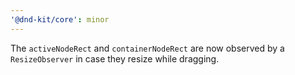 ```yaml
---
'@dnd-kit/core': minor
---
```


The `activeNodeRect` and `containerNodeRect` are now observed by a `ResizeObserver` in case they resize while dragging.

